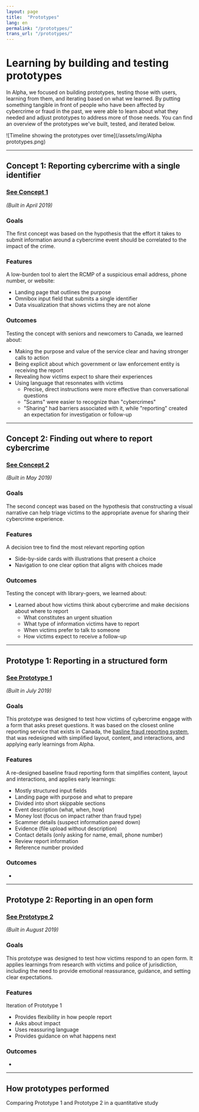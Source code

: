 ```yaml
---
layout: page
title:  "Prototypes"
lang: en
permalink: "/prototypes/"
trans_url: "/prototypes/"
---
```


# Learning by building and testing prototypes

In Alpha, we focused on building prototypes, testing those with users, learning from them, and iterating based on what we learned. By putting something tangible in front of people who have been affected by cybercrime or fraud in the past, we were able to learn about what they needed and adjust prototypes to address more of those needs. You can find an overview of the prototypes we've built, tested, and iterated below.

![Timeline showing the prototypes over time](/assets/img/Alpha prototypes.png)

---

## Concept 1: Reporting cybercrime with a single identifier

### [See Concept 1](https://rac-concept-1.herokuapp.com/) 
*(Built in April 2019)*

### Goals
The first concept was based on the hypothesis that the effort it takes to submit information around a cybercrime event should be correlated to the impact of the crime. 

### Features
A low-burden tool to alert the RCMP of a suspicious email address, phone number, or website:
 * Landing page that outlines the purpose
 * Omnibox input field that submits a single identifier
 * Data visualization that shows victims they are not alone

### Outcomes
Testing the concept with seniors and newcomers to Canada, we learned about:
 * Making the purpose and value of the service clear and having stronger calls to action
 * Being explicit about which government or law enforcement entity is receiving the report
 * Revealing how victims expect to share their experiences
 * Using language that resonnates with victims
   * Precise, direct instructions were more effective than conversational questions
   * "Scams" were easier to recognize than "cybercrimes"
   * "Sharing" had barriers associated with it, while "reporting" created an expectation for investigation or follow-up
   
 ---

## Concept 2: Finding out where to report cybercrime

### [See Concept 2](https://rac-concept-2.herokuapp.com/) 
*(Built in May 2019)*

### Goals
The second concept was based on the hypothesis that constructing a visual narrative can help triage victims to the appropriate avenue for sharing their cybercrime experience. 

### Features
A decision tree to find the most relevant reporting option
 * Side-by-side cards with illustrations that present a choice 
 * Navigation to one clear option that aligns with choices made  
 
### Outcomes
Testing the concept with library-goers, we learned about:
 * Learned about how victims think about cybercrime and make decisions about where to report
   * What constitutes an urgent situation
   * What type of information victims have to report
   * When victims prefer to talk to someone 
   * How victims expect to receive a follow-up

---

## Prototype 1: Reporting in a structured form

### [See Prototype 1](https://www.report-a-cybercrime.alpha.rcmp-grc.gc.ca/p1) 
*(Built in July 2019)*

### Goals
This prototype was designed to test how victims of cybercrime engage with a form that asks preset questions. It was based on the closest online reporting service that exists in Canada, the [basline fraud reporting system](https://report-a-cybercrime.alpha.rcmp-grc.gc.ca/CAFCFRS/), that was redesigned with simplified layout, content, and interactions, and applying early learnings from Alpha. 

### Features
A re-designed baseline fraud reporting form that simplifies content, layout and interactions, and applies early learnings:
 * Mostly structured input fields
 * Landing page with purpose and what to prepare
 * Divided into short skippable sections
  * Event description (what, when, how)
  * Money lost (focus on impact rather than fraud type)
  * Scammer details (suspect information pared down)
  * Evidence (file upload without description)
  * Contact details (only asking for name, email, phone number)
 * Review report information
 * Reference number provided
 
### Outcomes
 * 

---

## Prototype 2: Reporting in an open form

### [See Prototype 2](https://www.report-a-cybercrime.alpha.rcmp-grc.gc.ca/p2) 
*(Built in August 2019)*

### Goals
This prototype was designed to test how victims respond to an open form. It applies learnings from research with victims and police of jurisdiction, including the need to provide emotional reassurance, guidance, and setting clear expectations.

### Features
Iteration of Prototype 1
 * Provides flexibility in how people report
 * Asks about impact
 * Uses reassuring language
 * Provides guidance on what happens next

### Outcomes
 *

---

## How prototypes performed

Comparing Prototype 1 and Prototype 2 in a quantitative study
